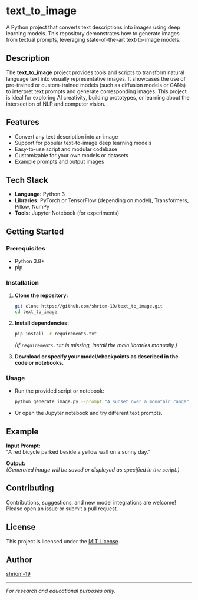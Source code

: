 # text_to_image

A Python project that converts text descriptions into images using deep learning models. This repository demonstrates how to generate images from textual prompts, leveraging state-of-the-art text-to-image models.

## Description

The **text_to_image** project provides tools and scripts to transform natural language text into visually representative images. It showcases the use of pre-trained or custom-trained models (such as diffusion models or GANs) to interpret text prompts and generate corresponding images. This project is ideal for exploring AI creativity, building prototypes, or learning about the intersection of NLP and computer vision.

## Features

- Convert any text description into an image
- Support for popular text-to-image deep learning models
- Easy-to-use script and modular codebase
- Customizable for your own models or datasets
- Example prompts and output images

## Tech Stack

- **Language:** Python 3
- **Libraries:** PyTorch or TensorFlow (depending on model), Transformers, Pillow, NumPy
- **Tools:** Jupyter Notebook (for experiments)

## Getting Started

### Prerequisites

- Python 3.8+
- pip

### Installation

1. **Clone the repository:**
    ```bash
    git clone https://github.com/shriom-19/text_to_image.git
    cd text_to_image
    ```

2. **Install dependencies:**
    ```bash
    pip install -r requirements.txt
    ```
    *(If `requirements.txt` is missing, install the main libraries manually.)*

3. **Download or specify your model/checkpoints as described in the code or notebooks.**

### Usage

- Run the provided script or notebook:
    ```bash
    python generate_image.py --prompt "A sunset over a mountain range"
    ```
- Or open the Jupyter notebook and try different text prompts.

## Example

**Input Prompt:**  
"A red bicycle parked beside a yellow wall on a sunny day."

**Output:**  
*(Generated image will be saved or displayed as specified in the script.)*

## Contributing

Contributions, suggestions, and new model integrations are welcome! Please open an issue or submit a pull request.

## License

This project is licensed under the [MIT License](LICENSE).

## Author

[shriom-19](https://github.com/shriom-19)

---

*For research and educational purposes only.*
